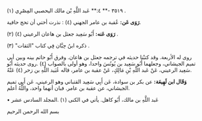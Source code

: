 ٣٥١٩ -** ٤:** عَبد اللَّهِ بْن مالك اليحصبي المِصْرِي (١) .

**رَوَى عَن:** عُقبة بن عامر الجهني (٤) : نذرت أختي أن تحج حافية.

**رَوَى عَنه:** أَبُو سَعِيد جعثل بن هاعان الرعيني (٤) (٢) .

ذكره ابنُ حِبَّان فِي كتاب "الثقات" (٣) .

روى له الأربعة. وقد كتبْنا حديثه في ترجمه جعثل بن هاعان. وفرق أَبُو حاتم بينه وبين أبي تميم الجيشاني، وجعلهما أَبُو سَعِيد بن يُونُسَ واحدا، وهو أولى بالصواب (٤) .روى حديثه أَبُو سَعِيد الرعيني، عَنْ عَبد اللَّهِ بْنِ مَالِكٍ، عَنْ عقبة بن عامر، قاله عُبَيد اللَّهِ بن زحر (٤) عَنْهُ.

**وَقَال ابن لَهِيعَة:** عن بكر بن سوادة، عَن أَبِي سَعِيد القتباني وهو الرعيني، عَن أَبِي تميم الجيشاني، عن عقبة بن عامر. فبان أنهما واحد، واللَّهُ أعلم.

• عَبد اللَّهِ بن مالك، أَبُو كاهل. يأتي في الكنى (١) .المجلد السادس عشر

بسم الله الرحمن الرحيم